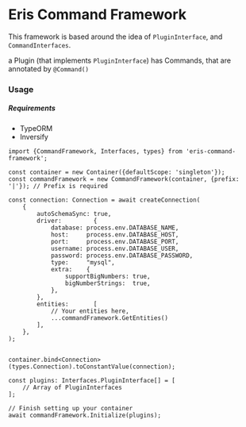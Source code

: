 # Eris Command Framework

This framework is based around the idea of `PluginInterface`, and `CommandInterfaces`.

a Plugin (that implements `PluginInterface`) has Commands, that are annotated by `@Command()`

### Usage

##### Requirements

* TypeORM
* Inversify


```
import {CommandFramework, Interfaces, types} from 'eris-command-framework';

const container = new Container({defaultScope: 'singleton'});
const commandFramework = new CommandFramework(container, {prefix: '|'}); // Prefix is required

const connection: Connection = await createConnection(
    {
        autoSchemaSync: true,
        driver:         {
            database: process.env.DATABASE_NAME,
            host:     process.env.DATABASE_HOST,
            port:     process.env.DATABASE_PORT,
            username: process.env.DATABASE_USER,
            password: process.env.DATABASE_PASSWORD,
            type:     "mysql",
            extra:    {
                supportBigNumbers: true,
                bigNumberStrings:  true,
            },
        },
        entities:       [
            // Your entities here,
            ...commandFramework.GetEntities()
        ],
    },
);


container.bind<Connection>(types.Connection).toConstantValue(connection);

const plugins: Interfaces.PluginInterface[] = [
    // Array of PluginInterfaces
];

// Finish setting up your container
await commandFramework.Initialize(plugins);
```
